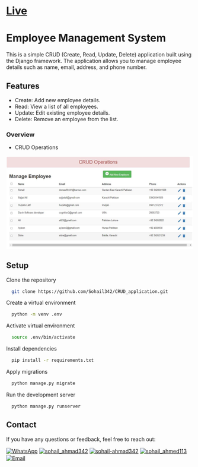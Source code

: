 # [Live](https://jh1-resourceful-curie.circumeo-apps.net/)

# Employee Management System

This is a simple CRUD (Create, Read, Update, Delete) application built using the Django framework. The application allows you to manage employee details such as name, email, address, and phone number.

## Features
- Create: Add new employee details.
- Read: View a list of all employees.
- Update: Edit existing employee details.
- Delete: Remove an employee from the list.

### Overview
- CRUD Operations
  
![CRUD](static/img/CRUD.JPG)


## Setup

Clone the repository

```bash
  git clone https://github.com/Sohail342/CRUD_application.git

```


Create a virtual environment

```bash
  python -m venv .env

```
Activate virtual environment

```bash
  source .env/bin/activate

```
Install dependencies

```bash
  pip install -r requirements.txt

```
Apply migrations

```bash
  python manage.py migrate

```
Run the development server

```bash
  python manage.py runserver
```

## Contact
If you have any questions or feedback, feel free to reach out:
<p align="left">
<a href="https://wa.me/+923431285354" target="blank"><img align="center" src="https://img.icons8.com/color/48/000000/whatsapp.png" alt="WhatsApp" height="30" width="40" /></a>
<a href="https://www.hackerrank.com/sohail_ahmad342" target="blank"><img align="center" src="https://raw.githubusercontent.com/rahuldkjain/github-profile-readme-generator/master/src/images/icons/Social/hackerrank.svg" alt="sohail_ahmad342" height="30" width="40" /></a>
<a href="https://www.linkedin.com/in/sohailahmad3428041928/" target="blank"><img align="center" src="https://raw.githubusercontent.com/rahuldkjain/github-profile-readme-generator/master/src/images/icons/Social/linked-in-alt.svg" alt="sohail-ahmad342" height="30" width="40" /></a>
<a href="https://instagram.com/sohail_ahmed113" target="blank"><img align="center" src="https://raw.githubusercontent.com/rahuldkjain/github-profile-readme-generator/master/src/images/icons/Social/instagram.svg" alt="sohail_ahmed113" height="30" width="40" /></a>
<a href="mailto:sohailahmed34280@gmail.com" target="blank"><img align="center" src="https://img.icons8.com/ios-filled/50/000000/email-open.png" alt="Email" height="30" width="40" /></a>
</p>


